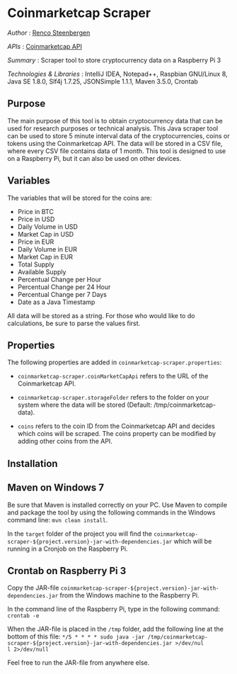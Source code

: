 # Coinmarketcap Scraper

*Author* : [Renco Steenbergen](https://www.linkedin.com/in/renco-steenbergen-87b52a119/)

*APIs* : [Coinmarketcap API](https://coinmarketcap.com/api/)

*Summary* : Scraper tool to store cryptocurrency data on a Raspberry Pi 3

*Technologies & Libraries* : IntelliJ IDEA, Notepad++, Raspbian GNU/Linux 8, Java SE 1.8.0, Slf4j 1.7.25, JSONSimple 1.1.1, Maven 3.5.0, Crontab

## Purpose
The main purpose of this tool is to obtain cryptocurrency data that can be used for research purposes or technical analysis. 
This Java scraper tool can be used to store 5 minute interval data of the cryptocurrencies, coins or tokens using the Coinmarketcap API. 
The data will be stored in a CSV file, where every CSV file contains data of 1 month. 
This tool is designed to use on a Raspberry Pi, but it can also be used on other devices.


## Variables
The variables that will be stored for the coins are: 

* Price in BTC
* Price in USD
* Daily Volume in USD
* Market Cap in USD
* Price in EUR
* Daily Volume in EUR
* Market Cap in EUR
* Total Supply
* Available Supply
* Percentual Change per Hour
* Percentual Change per 24 Hour
* Percentual Change per 7 Days
* Date as a Java Timestamp

All data will be stored as a string. For those who would like to do calculations, be sure to parse the values first.

## Properties
The following properties are added in `coinmarketcap-scraper.properties`:

* `coinmarketcap-scraper.coinMarketCapApi` refers to the URL of the Coinmarketcap API.
* `coinmarketcap-scraper.storageFolder` refers to the folder on your system where the data will be stored (Default: /tmp/coinmarketcap-data).

* `coins` refers to the coin ID from the Coinmarketcap API and decides which coins will be scraped. The coins property can be modified by adding other coins from the API.

## Installation
## Maven on Windows 7
Be sure that Maven is installed correctly on your PC. Use Maven to compile and package the tool by using the following commands in the Windows command line: `mvn clean install`.

In the `target` folder of the project you will find the `coinmarketcap-scraper-${project.version}-jar-with-dependencies.jar` which will be running in a Cronjob on the Raspberry Pi.

## Crontab on Raspberry Pi 3
Copy the JAR-file `coinmarketcap-scraper-${project.version}-jar-with-dependencies.jar` from the Windows machine to the Raspberry Pi. 

In the command line of the Raspberry Pi, type in the following command:
`crontab -e`

When the JAR-file is placed in the `/tmp` folder, add the following line at the bottom of this file:
`*/5 * * * * sudo java -jar /tmp/coinmarketcap-scraper-${project.version}-jar-with-dependencies.jar >/dev/nul                         l 2>/dev/null`

Feel free to run the JAR-file from anywhere else.






